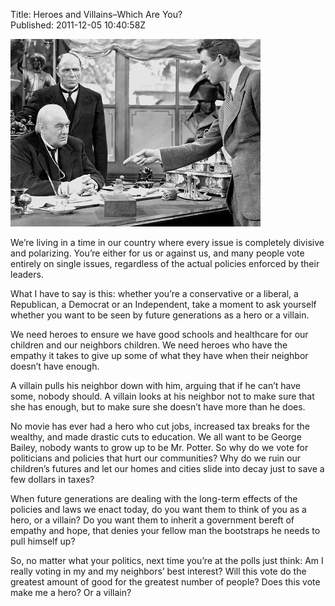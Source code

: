Title: Heroes and Villains–Which Are You?  
Published: 2011-12-05 10:40:58Z 
  
![](../content/images/Lionel_Barrymore_Mr_Potter.jpg)

We’re living in a time in our country where every issue is completely divisive and polarizing. You’re either for us or against us, and many people vote entirely on single issues, regardless of the actual policies enforced by their leaders.

What I have to say is this: whether you’re a conservative or a liberal, a Republican, a Democrat or an Independent, take a moment to ask yourself whether you want to be seen by future generations as a hero or a villain.

We need heroes to ensure we have good schools and healthcare for our children and our neighbors children. We need heroes who have the empathy it takes to give up some of what they have when their neighbor doesn’t have enough.

A villain pulls his neighbor down with him, arguing that if he can’t have some, nobody should. A villain looks at his neighbor not to make sure that she has enough, but to make sure she doesn’t have more than he does.

No movie has ever had a hero who cut jobs, increased tax breaks for the wealthy, and made drastic cuts to education. We all want to be George Bailey, nobody wants to grow up to be Mr. Potter. So why do we vote for politicians and policies that hurt our communities? Why do we ruin our children’s futures and let our homes and cities slide into decay just to save a few dollars in taxes?

When future generations are dealing with the long-term effects of the policies and laws we enact today, do you want them to think of you as a hero, or a villain? Do you want them to inherit a government bereft of empathy and hope, that denies your fellow man the bootstraps he needs to pull himself up?

So, no matter what your politics, next time you’re at the polls just think: Am I really voting in my and my neighbors’ best interest? Will this vote do the greatest amount of good for the greatest number of people? Does this vote make me a hero? Or a villain?